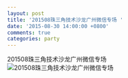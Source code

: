 ```yaml
---
layout: post
title: '201508珠三角技术沙龙广州微信专场 '
date: '2015-08-30 14:00:00 +0800'
comments: true
categories: party
---
```


201508珠三角技术沙龙广州微信专场<br>
![201508珠三角技术沙龙广州微信专场 ](http://cngump.qiniudn.com/cngumpblog/2015/20150830_techparty_wechat.jpg)
